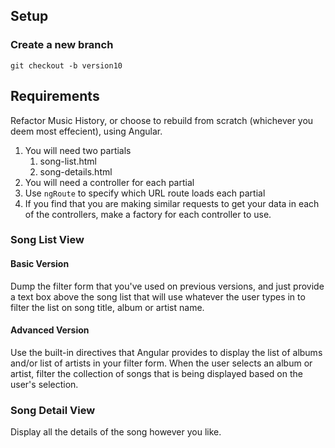 ## Setup

### Create a new branch

`git checkout -b version10`

## Requirements

Refactor Music History, or choose to rebuild from scratch (whichever you deem most effecient), using Angular.

1. You will need two partials
    1. song-list.html
    1. song-details.html
1. You will need a controller for each partial
1. Use `ngRoute` to specify which URL route loads each partial
1. If you find that you are making similar requests to get your data in each of the controllers, make a factory for each controller to use.

### Song List View

#### Basic Version

Dump the filter form that you've used on previous versions, and just provide a text box above the song list that will use whatever the user types in to filter the list on song title, album or artist name.

#### Advanced Version

Use the built-in directives that Angular provides to display the list of albums and/or list of artists in your filter form. When the user selects an album or artist, filter the collection of songs that is being displayed based on the user's selection.

### Song Detail View

Display all the details of the song however you like.